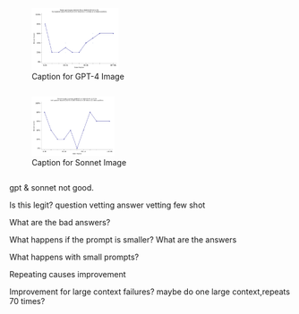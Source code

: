 <p align="center">
    <figure style="display: inline-block; margin-right: 20px;">
        <img src="1/gpt-4-110k-1.png" width="35%" alt="GPT-4 Image">
        <figcaption>Caption for GPT-4 Image</figcaption>
    </figure>
    <figure style="display: inline-block;">
        <img src="1/sonnet-100k-1.png" width="35%" alt="Sonnet Image">
        <figcaption>Caption for Sonnet Image</figcaption>
    </figure>
</p>


gpt & sonnet not good.

Is this legit?
    question vetting
    answer vetting
    few shot

What are the bad answers?

What happens if the prompt is smaller?  What are the answers

What happens with small prompts?

Repeating causes improvement

Improvement for large context failures?
    maybe do one large context,repeats 70 times?
